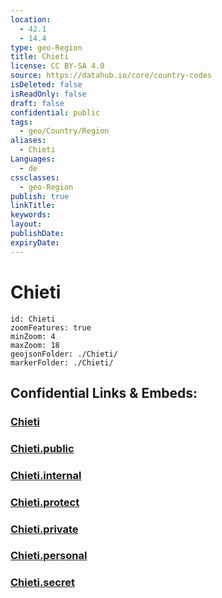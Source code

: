 ```yaml
---
location:
  - 42.1
  - 14.4
type: geo-Region
title: Chieti
license: CC BY-SA 4.0
source: https://datahub.io/core/country-codes
isDeleted: false
isReadOnly: false
draft: false
confidential: public
tags:
  - geo/Country/Region
aliases:
  - Chieti
Languages:
  - de
cssclasses:
  - geo-Region
publish: true
linkTitle:
keywords:
layout:
publishDate:
expiryDate:
---
```


# Chieti

```leaflet
id: Chieti
zoomFeatures: true 
minZoom: 4 
maxZoom: 18
geojsonFolder: ./Chieti/
markerFolder: ./Chieti/
```


## Confidential Links & Embeds: 

### [Chieti](/_Standards/Earth/Continent/Europe/Europe~South/Italy/regions~Italy/Abruzzo/Chieti.md) 

### [Chieti.public](/_public/Earth/Continent/Europe/Europe~South/Italy/regions~Italy/Abruzzo/Chieti.public.md) 

### [Chieti.internal](/_internal/Earth/Continent/Europe/Europe~South/Italy/regions~Italy/Abruzzo/Chieti.internal.md) 

### [Chieti.protect](/_protect/Earth/Continent/Europe/Europe~South/Italy/regions~Italy/Abruzzo/Chieti.protect.md) 

### [Chieti.private](/_private/Earth/Continent/Europe/Europe~South/Italy/regions~Italy/Abruzzo/Chieti.private.md) 

### [Chieti.personal](/_personal/Earth/Continent/Europe/Europe~South/Italy/regions~Italy/Abruzzo/Chieti.personal.md) 

### [Chieti.secret](/_secret/Earth/Continent/Europe/Europe~South/Italy/regions~Italy/Abruzzo/Chieti.secret.md)

